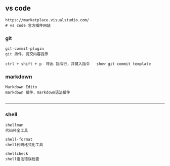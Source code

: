 

## vs code


```
https://marketplace.visualstudio.com/
# vs code 官方插件网站
```

### git

```
git-commit-plugin
git 插件，提交内容提示

ctrl + shift + p  呼出 指令行，并键入指令   show git commit template

```


### markdown
```
Markdown Edito
markdown 插件，markdown语法插件


```
****

### shell
```
shellman 
代码补全工具

shell-format
shell代码格式化工具

shellcheck
shell语法错误检查


```
